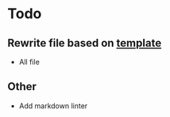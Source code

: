 # Todo

## Rewrite file based on [template](./template.md)
- All file


## Other
- Add markdown linter
